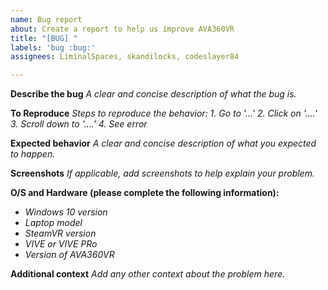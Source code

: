 ```yaml
---
name: Bug report
about: Create a report to help us improve AVA360VR
title: "[BUG] "
labels: 'bug :bug:'
assignees: LiminalSpaces, skandilocks, codeslayer84

---
```


**Describe the bug**
_A clear and concise description of what the bug is._

**To Reproduce**
_Steps to reproduce the behavior:_
_1. Go to '...'_
_2. Click on '....'_
_3. Scroll down to '....'_
_4. See error_

**Expected behavior**
_A clear and concise description of what you expected to happen._

**Screenshots**
_If applicable, add screenshots to help explain your problem._

**O/S and Hardware (please complete the following information):**
 - _Windows 10 version_
 - _Laptop model_
 - _SteamVR version_
 - _VIVE or VIVE PRo_
 - _Version of AVA360VR_

**Additional context**
_Add any other context about the problem here._
